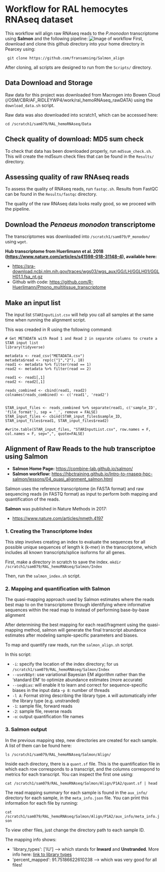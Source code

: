 # Workflow for RAL hemocytes RNAseq dataset
This workflow will align raw RNAseq reads to the *P.monodon* transcriptome using **Salmon** and the following pipeline: 
![Image of workflow](https://github.com/fransamsing/Salmon_align/blob/master/Docs/Analysis_pipeline.png)
First, download and clone this github directory into your home directory in Pearcey using:

``` git clone https://github.com/fransamsing/Salmon_align``` 

After cloning, all scripts are designed to run from the ```Scripts/``` directory.

## Data Download and Storage

Raw data for this project was downloaded from Macrogen into Bowen Cloud (/OSM/CBR/AF_RIDLEYWP4/work/ral_hemoRNAseq_rawDATA) using the ```download_data.sh``` script. 

Raw data was also downloaded into scratch1, which can be accessed here:

```cd /scratch1/sam079/RAL_hemoRNAseq/Data```

## Check quality of download: MD5 sum check

To check that data has been downloaded properly, run ```md5sum_check.sh```. This will create the md5sum check files that can be found in the ```Results/``` directory. 

## Assessing quality of raw RNAseq reads

To assess the quality of RNAseq reads, run ```fastqc.sh```. Results from FastQC can be found in the ```Results/fastqc``` directory. 

The quality of the raw RNAseq data looks really good, so we proceed with the pipeline. 

## Download the *Penaeus monodon* transcriptome

The transcriptomes was downloaded into ```/scratch1/sam079/P_monodon/``` using ```wget```.

**Hub transcriptome from Huerlimann et al. 2018 (https://www.nature.com/articles/s41598-018-31148-4), available here:**

* https://sra-download.ncbi.nlm.nih.gov/traces/wgs03/wgs_aux/GG/LH/GGLH01/GGLH01.1.fsa_nt.gz
* Github with code: https://github.com/R-Huerlimann/Pmono_multitissue_transcriptome

## Make an input list

The input list ```STARInputList.csv``` will help you call all samples at the same time when running the alignment script. 

This was creaded in R using the following command: 

```
# Get METADATA with Read 1 and Read 2 in separate columns to create a STAR input list
library(tidyverse)

metadata <- read_csv("METADATA.csv")
metadata$read <- rep(c("1","2"), 18)
read1 <- metadata %>% filter(read == 1)
read2 <- metadata %>% filter(read == 2)

read1 <- read1[,1]
read2 <- read2[,1]

reads_combined <- cbind(read1, read2)
colnames(reads_combined) <- c('read1', 'read2')


STAR_input_files <- reads_combined %>% separate(read1, c('sample_ID', 'file_format'), sep = '_', remove = FALSE)
STAR_input_files <- cbind(STAR_input_files$sample_ID, STAR_input_files$read1, STAR_input_files$read2)

#write.table(STAR_input_files, "STARInputList.csv", row.names = F, col.names = F, sep=",", quote=FALSE)
```
## Alignment of Raw Reads to the hub transcriptoe using Salmon 

- **Salmon Home Page:** https://combine-lab.github.io/salmon/
- **Salmon workflow:** https://hbctraining.github.io/Intro-to-rnaseq-hpc-salmon/lessons/04_quasi_alignment_salmon.html

Salmon uses the reference transcriptome (in FASTA format) and raw sequencing reads (in FASTQ format) as input to perform both mapping and quantification of the reads.

**Salmon** was published in Nature Methods in 2017:
- https://www.nature.com/articles/nmeth.4197

### 1. Creating the Transcriptome Index

This step involves creating an index to evaluate the sequences for all possible unique sequences of length k (k-mer) in the transcriptome, which includes all known transcripts/splice isoforms for all genes.

First, make a directory in scratch to save the index. 
```mkdir /scratch1/sam079/RAL_hemoRNAseq/Salmon/Index```

Then, run the ```salmon_index.sh``` script. 

### 2. Mapping and quantification with Salmon

The quasi-mapping approach used by Salmon estimates where the reads best map to on the transcriptome through identifying where informative sequences within the read map to instead of performing base-by-base alignment

After determining the best mapping for each read/fragment using the quasi-mapping method, salmon will generate the final transcript abundance estimates after modeling sample-specific parameters and biases. 

To map and quantify raw reads, run the ```salmon_align.sh``` script. 

In this script: 

- ```-i```: specify the location of the index directory; for us ```/scratch1/sam079/RAL_hemoRNAseq/Salmon/Index```
- ```--useVBOpt```: use variational Bayesian EM algorithm rather than the ‘standard EM’ to optimize abundance estimates (more accurate)
- ```--seqBias```: will enable it to learn and correct for sequence-specific biases in the input data
-```p 8```: number of threads
- ```-l A```: Format string describing the library type. ```A``` will automatically infer the library type (e.g. unstranded)
- ```-1```: sample file, forward reads
- ```-2```: sample file, reverse reads
- ```-o```: output quantification file names

### 3. Salmon output

In the previous mapping step, new directories are created for each sample. A list of them can be found here: 

```ls /scratch1/sam079/RAL_hemoRNAseq/Salmon/Align/```

Inside each directory, there is a ```quant.sf``` file. This is the quantification file in which each row corresponds to a transcript, and the columns correspond to metrics for each transcript. You can inspect the first one using:

```cat /scratch1/sam079/RAL_hemoRNAseq/Salmon/Align/P1A2/quant.sf | head```

The read mapping summary for each sample is found in the ```aux_info/``` directory for each sample, in the ```meta_info.json``` file. You can print this information for each file by running:

```cat /scratch1/sam079/RAL_hemoRNAseq/Salmon/Align/P1A2/aux_info/meta_info.json```

To view other files, just change the directory path to each sample ID. 

The mapping info shows: 

- 'library_types': ['IU'] --> which stands for **Inward** and **Unstranded**. More info here: [link to library types](https://salmon.readthedocs.io/en/latest/salmon.html#what-s-this-libtype)
- 'percent_mapped': 91.75186622610238 --> which was very good for all files! 
















